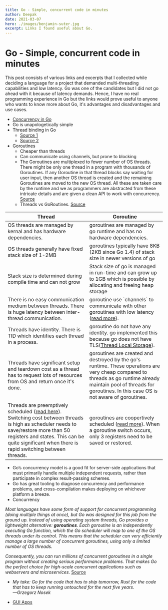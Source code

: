 ```yaml
---
title: Go - Simple, concurrent code in minutes
author: Deepak
date: 2021-03-07
hero: ./images/benjamin-suter.jpg
excerpt: Links I found useful about Go.
---
```


# Go - Simple, concurrent code in minutes
This post consists of various links and excerpts that I collected while deciding a language for a project that demanded multi-threading capabilities and low latency. Go was one of the candidates but I did not go ahead with it because of latency demands. Hence, I have no real programming experience in Go but the links would prove useful to anyone who wants to know more about Go, it's advantages and disadvantages and use cases.

* [Concurrency in Go](https://www.youtube.com/watch?v=LvgVSSpwND8)
* Go is unapologetically simple
* Thread binding in Go
    - [Source 1](https://stackoverflow.com/questions/19758961/is-it-possible-to-force-a-go-routine-to-be-run-on-a-specific-cpu)
    - [Source 2](https://stackoverflow.com/questions/32452610/golang-how-to-handle-blocking-tasks-optimally)
* Goroutines
    * Cheaper than threads
    * Can communicate using channels, but prone to blocking
    * The Goroutines are multiplexed to fewer number of OS threads. There might be only one thread in a program with thousands of Goroutines. If any Goroutine in that thread blocks say waiting for user input, then another OS thread is created and the remaining Goroutines are moved to the new OS thread. All these are taken care by the runtime and we as programmers are abstracted from these intricate details and are given a clean API to work with concurrency. [Source](https://golangbot.com/goroutines/)
    * Threads vs GoRoutines. [Source](https://medium.com/rungo/achieving-concurrency-in-go-3f84cbf870ca)

|Thread|Goroutine|
|------|---------|
| OS threads are managed by kernal and has hardware dependencies. | goroutines are managed by go runtime and has no hardware dependencies. |
| OS threads generally have fixed stack size of 1-2MB| goroutines typically have 8KB (2KB since Go 1.4) of stack size in newer versions of go |
| Stack size is determined during compile time and can not grow | Stack size of go is managed in run-time and can grow up to 1GB which is possible by allocating and freeing heap storage |
| There is no easy communication medium between threads. There is huge latency between inter-thread communication. | goroutine use \`channels\` to communicate with other goroutines with low latency ([read more](https://blog.twitch.tv/gos-march-to-low-latency-gc-a6fa96f06eb7)). |
| Threads have identity. There is TID which identifies each thread in a process. | goroutine do not have any identity. go implemented this because go does not have TLS([Thread Local Storage](https://msdn.microsoft.com/en-us/library/windows/desktop/ms686749(v=vs.85).aspx)). |
| Threads have significant setup and teardown cost as a thread has to request lots of resources from OS and return once it's done. | goroutines are created and destroyed by the go's runtime. These operations are very cheap compared to threads as go runtime already maintain pool of threads for goroutines. In this case OS is not aware of goroutines. |
| Threads are preemptively scheduled ([read here](https://stackoverflow.com/questions/4147221/preemptive-threads-vs-non-preemptive-threads)). Switching cost between threads is high as scheduler needs to save/restore more than 50 registers and states. This can be quite significant when there is rapid switching between threads. | goroutines are coopertively scheduled ([read more](https://stackoverflow.com/questions/37469995/goroutines-are-cooperatively-scheduled-does-that-mean-that-goroutines-that-don)). When a goroutine switch occurs, only 3 registers need to be saved or restored. |

* Go’s concurrency model is a good fit for server-side applications that must primarily handle multiple independent requests, rather than participate in complex result-passing schemes.
* Go has great tooling to diagnose concurrency and performance problems, and cross-compilation makes deploying on whichever platform a breeze.
* Concurrency

_Most languages have some form of support for concurrent programming (doing multiple things at once), but Go was designed for this job from the ground up. Instead of using operating system threads, Go provides a lightweight alternative: **goroutines**. Each goroutine is an independently executing Go function, which the Go scheduler will map to one of the OS threads under its control. This means that the scheduler can very efficiently manage a large number of concurrent goroutines, using only a limited number of OS threads._

_Consequently, you can run millions of concurrent goroutines in a single program without creating serious performance problems. That makes Go the perfect choice for high-scale concurrent applications such as webservers and microservices._
[Source](https://bitfieldconsulting.com/golang/rust-vs-go)

* _My take: Go for the code that has to ship tomorrow, Rust for the code that has to keep running untouched for the next five years.  
—Grzegorz Nosek_

* [GUI Apps](https://github.com/wailsapp/wails)